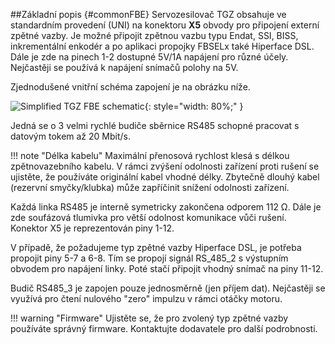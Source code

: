 ##Základní popis {#commonFBE}
Servozesilovač TGZ obsahuje ve standardním provedení (UNI) na konektoru **X5** obvody pro připojení externí zpětné vazby.
Je možné připojit zpětnou vazbu typu Endat, SSI, BISS, inkrementální enkodér a po aplikaci propojky FBSELx také Hiperface DSL.
Dále je zde na pinech 1-2 dostupné 5V/1A napájení pro různé účely.
Nejčastěji se používá k napájení snímačů polohy na 5V.   

Zjednodušené vnitřní schéma zapojení je na obrázku níže.

![Simplified TGZ FBE schematic](../../common/img/FBEinternals.svg){: style="width: 80%;" }

Jedná se o 3 velmi rychlé budiče sběrnice RS485 schopné pracovat s datovým tokem až 20 Mbit/s.

!!! note "Délka kabelu"
	Maximální přenosová rychlost klesá s délkou zpětnovazebního kabelu.
	V rámci zvýšení odolnosti zařízení proti rušení se ujistěte, že používáte originální kabel vhodné délky.
	Zbytečně dlouhý kabel (rezervní smyčky/klubka) může zapříčinit snížení odolnosti zařízení.

Každá linka RS485 je interně symetricky zakončena odporem 112 Ω.
Dále je zde soufázová tlumivka pro větší odolnost komunikace vůči rušení.
Konektor X5 je reprezentován piny 1-12.   

V případě, že požadujeme typ zpětné vazby Hiperface DSL, je potřeba propojit piny 5-7 a 6-8.
Tím se propojí signál RS_485_2 s výstupním obvodem pro napájení linky.
Poté stačí připojit vhodný snímač na piny 11-12.   

Budič RS485_3 je zapojen pouze jednosměrně (jen příjem dat).
Nejčastěji se využívá pro čtení nulového "zero" impulzu v rámci otáčky motoru.

!!! warning "Firmware"
	Ujistěte se, že pro zvolený typ zpětné vazby používáte správný firmware.
	Kontaktujte dodavatele pro další podrobnosti.